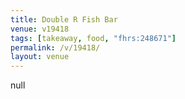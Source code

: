 ```yaml
---
title: Double R Fish Bar
venue: v19418
tags: [takeaway, food, "fhrs:248671"]
permalink: /v/19418/
layout: venue
---
```

null